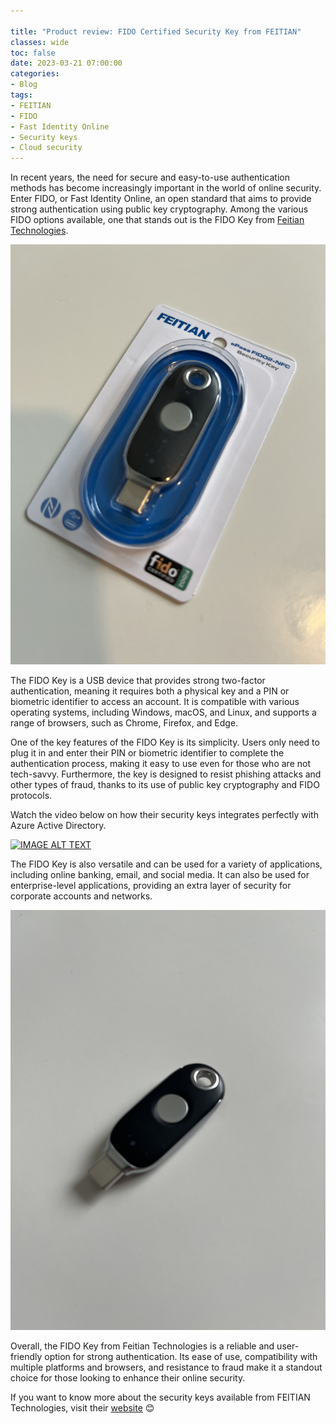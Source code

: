 ```yaml
---

title: "Product review: FIDO Certified Security Key from FEITIAN"
classes: wide
toc: false
date: 2023-03-21 07:00:00
categories:
- Blog
tags:
- FEITIAN
- FIDO
- Fast Identity Online
- Security keys
- Cloud security
---
```


In recent years, the need for secure and easy-to-use authentication methods has become increasingly important in the world of online security. Enter FIDO, or Fast Identity Online, an open standard that aims to provide strong authentication using public key cryptography. Among the various FIDO options available, one that stands out is the FIDO Key from [Feitian Technologies](https://www.ftsafe.com/).

<img src="/assets/images/FIDO/01.jpg"/>

The FIDO Key is a USB device that provides strong two-factor authentication, meaning it requires both a physical key and a PIN or biometric identifier to access an account. It is compatible with various operating systems, including Windows, macOS, and Linux, and supports a range of browsers, such as Chrome, Firefox, and Edge.

One of the key features of the FIDO Key is its simplicity. Users only need to plug it in and enter their PIN or biometric identifier to complete the authentication process, making it easy to use even for those who are not tech-savvy. Furthermore, the key is designed to resist phishing attacks and other types of fraud, thanks to its use of public key cryptography and FIDO protocols.

Watch the video below on how their security keys integrates perfectly with Azure Active Directory.

[![IMAGE ALT TEXT](http://img.youtube.com/vi/3ZfpAHQyl3Y/0.jpg)](https://youtu.be/3ZfpAHQyl3Y)

The FIDO Key is also versatile and can be used for a variety of applications, including online banking, email, and social media. It can also be used for enterprise-level applications, providing an extra layer of security for corporate accounts and networks.

<img src="/assets/images/FIDO/02.jpg"/>

Overall, the FIDO Key from Feitian Technologies is a reliable and user-friendly option for strong authentication. Its ease of use, compatibility with multiple platforms and browsers, and resistance to fraud make it a standout choice for those looking to enhance their online security.

If you want to know more about the security keys available from FEITIAN Technologies, visit their [website](https://www.ftsafe.com/) :blush:
